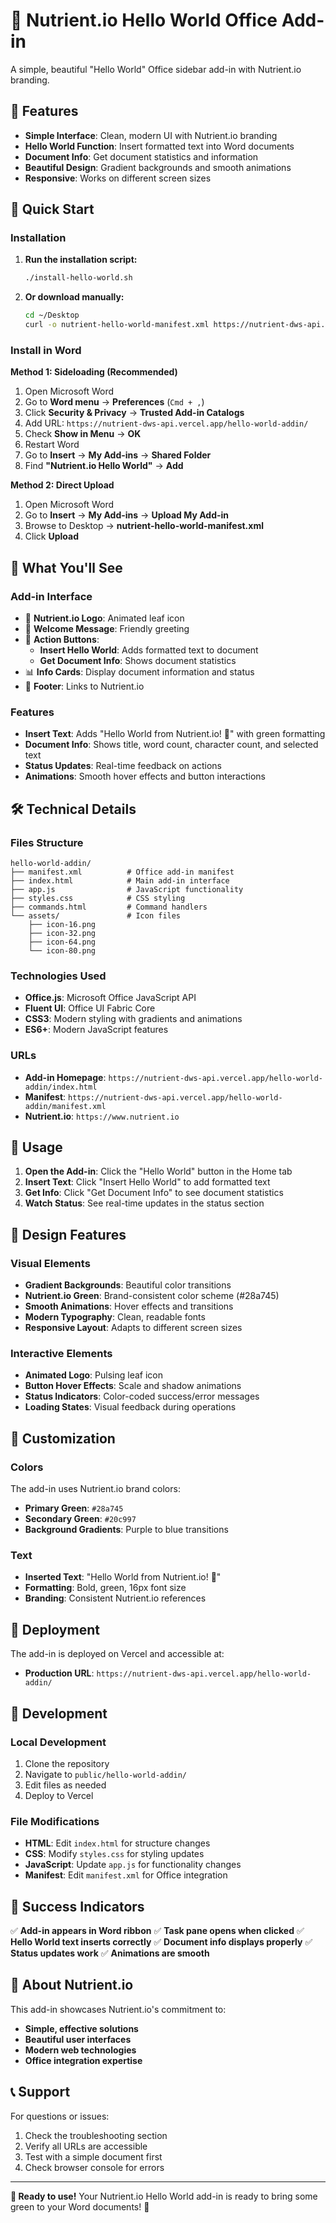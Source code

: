 # 🌿 Nutrient.io Hello World Office Add-in

A simple, beautiful "Hello World" Office sidebar add-in with Nutrient.io branding.

## 🎯 Features

- **Simple Interface**: Clean, modern UI with Nutrient.io branding
- **Hello World Function**: Insert formatted text into Word documents
- **Document Info**: Get document statistics and information
- **Beautiful Design**: Gradient backgrounds and smooth animations
- **Responsive**: Works on different screen sizes

## 🚀 Quick Start

### Installation

1. **Run the installation script:**
   ```bash
   ./install-hello-world.sh
   ```

2. **Or download manually:**
   ```bash
   cd ~/Desktop
   curl -o nutrient-hello-world-manifest.xml https://nutrient-dws-api.vercel.app/hello-world-addin/manifest.xml
   ```

### Install in Word

**Method 1: Sideloading (Recommended)**
1. Open Microsoft Word
2. Go to **Word menu** → **Preferences** (`Cmd + ,`)
3. Click **Security & Privacy** → **Trusted Add-in Catalogs**
4. Add URL: `https://nutrient-dws-api.vercel.app/hello-world-addin/`
5. Check **Show in Menu** → **OK**
6. Restart Word
7. Go to **Insert** → **My Add-ins** → **Shared Folder**
8. Find **"Nutrient.io Hello World"** → **Add**

**Method 2: Direct Upload**
1. Open Microsoft Word
2. Go to **Insert** → **My Add-ins** → **Upload My Add-in**
3. Browse to Desktop → **nutrient-hello-world-manifest.xml**
4. Click **Upload**

## 🎨 What You'll See

### Add-in Interface
- 🌿 **Nutrient.io Logo**: Animated leaf icon
- 👋 **Welcome Message**: Friendly greeting
- 🎯 **Action Buttons**: 
  - **Insert Hello World**: Adds formatted text to document
  - **Get Document Info**: Shows document statistics
- 📊 **Info Cards**: Display document information and status
- 🔗 **Footer**: Links to Nutrient.io

### Features
- **Insert Text**: Adds "Hello World from Nutrient.io! 🌿" with green formatting
- **Document Info**: Shows title, word count, character count, and selected text
- **Status Updates**: Real-time feedback on actions
- **Animations**: Smooth hover effects and button interactions

## 🛠️ Technical Details

### Files Structure
```
hello-world-addin/
├── manifest.xml          # Office add-in manifest
├── index.html            # Main add-in interface
├── app.js                # JavaScript functionality
├── styles.css            # CSS styling
├── commands.html         # Command handlers
└── assets/               # Icon files
    ├── icon-16.png
    ├── icon-32.png
    ├── icon-64.png
    └── icon-80.png
```

### Technologies Used
- **Office.js**: Microsoft Office JavaScript API
- **Fluent UI**: Office UI Fabric Core
- **CSS3**: Modern styling with gradients and animations
- **ES6+**: Modern JavaScript features

### URLs
- **Add-in Homepage**: `https://nutrient-dws-api.vercel.app/hello-world-addin/index.html`
- **Manifest**: `https://nutrient-dws-api.vercel.app/hello-world-addin/manifest.xml`
- **Nutrient.io**: `https://www.nutrient.io`

## 🎯 Usage

1. **Open the Add-in**: Click the "Hello World" button in the Home tab
2. **Insert Text**: Click "Insert Hello World" to add formatted text
3. **Get Info**: Click "Get Document Info" to see document statistics
4. **Watch Status**: See real-time updates in the status section

## 🎨 Design Features

### Visual Elements
- **Gradient Backgrounds**: Beautiful color transitions
- **Nutrient.io Green**: Brand-consistent color scheme (#28a745)
- **Smooth Animations**: Hover effects and transitions
- **Modern Typography**: Clean, readable fonts
- **Responsive Layout**: Adapts to different screen sizes

### Interactive Elements
- **Animated Logo**: Pulsing leaf icon
- **Button Hover Effects**: Scale and shadow animations
- **Status Indicators**: Color-coded success/error messages
- **Loading States**: Visual feedback during operations

## 🔧 Customization

### Colors
The add-in uses Nutrient.io brand colors:
- **Primary Green**: `#28a745`
- **Secondary Green**: `#20c997`
- **Background Gradients**: Purple to blue transitions

### Text
- **Inserted Text**: "Hello World from Nutrient.io! 🌿"
- **Formatting**: Bold, green, 16px font size
- **Branding**: Consistent Nutrient.io references

## 🚀 Deployment

The add-in is deployed on Vercel and accessible at:
- **Production URL**: `https://nutrient-dws-api.vercel.app/hello-world-addin/`

## 📝 Development

### Local Development
1. Clone the repository
2. Navigate to `public/hello-world-addin/`
3. Edit files as needed
4. Deploy to Vercel

### File Modifications
- **HTML**: Edit `index.html` for structure changes
- **CSS**: Modify `styles.css` for styling updates
- **JavaScript**: Update `app.js` for functionality changes
- **Manifest**: Edit `manifest.xml` for Office integration

## 🎉 Success Indicators

✅ **Add-in appears in Word ribbon**
✅ **Task pane opens when clicked**
✅ **Hello World text inserts correctly**
✅ **Document info displays properly**
✅ **Status updates work**
✅ **Animations are smooth**

## 🌿 About Nutrient.io

This add-in showcases Nutrient.io's commitment to:
- **Simple, effective solutions**
- **Beautiful user interfaces**
- **Modern web technologies**
- **Office integration expertise**

## 📞 Support

For questions or issues:
1. Check the troubleshooting section
2. Verify all URLs are accessible
3. Test with a simple document first
4. Check browser console for errors

---

**🎉 Ready to use!** Your Nutrient.io Hello World add-in is ready to bring some green to your Word documents! 🌿 